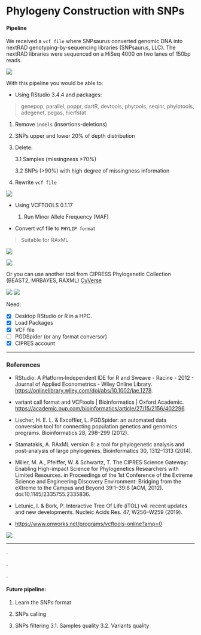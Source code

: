 # Phylogeny Construction with SNPs 

#### Pipeline

We received a `vcf file` where SNPsaurus converted genomic DNA into nextRAD genotyping-by-sequencing libraries (SNPsaurus, LLC).
The nextRAD libraries were sequenced on a HiSeq 4000 on two lanes of 150bp reads.

![](https://www.rbcbioscienceusa.com/wp-content/uploads/2019/03/SNP-961x480.png)

With this pipeline you would be able to: 

* Using RStudio 3.4.4 and packages: 

> genepop, parallel, poppr, dartR, devtools, phytools, seqinr, phylotools, adegenet, pegas, hierfstat


   1. Remove `indels` (insertions-deletions)

   2. SNPs upper and lower 20% of depth distribution

   3. Delete: 

      3.1 Samples (missingness >70%)

      3.2 SNPs (>90%) with high degree of missingness information

   4. Rewrite `vcf file`


![](https://d33wubrfki0l68.cloudfront.net/62bcc8535a06077094ca3c29c383e37ad7334311/a263f/assets/img/logo.svg)

* Using VCFTOOLS 0.1.17

   1. Run Minor Allele Frequency (MAF)

* Convert vcf file to `PHYLIP format`

> Suitable for RAxML

![](http://www.phylo.org/img/logo_cipres.gif)

![](https://cyverseuk.org/wp-content/uploads/2016/11/raxml_banner.png)

Or you can use another tool from CIPRESS Phylogenetic Collection (BEAST2, MRBAYES, RAXML) [CyVerse](https://cyverseuk.org/applications/cipress-phylogenetic-collection-beast-mrbayes-raxml/)

![](https://cyverseuk.org/wp-content/uploads/2016/11/beast2_banner.png) ![](https://cyverseuk.org/wp-content/uploads/2016/11/mrbayes_banner.png)

Need:

- [X] Desktop RStudio or R in a HPC. 
- [X] Load Packages 
- [X] VCF file 
- [ ] PGDSpider (or any format conversor)
- [X] CIPRES account 

__________________________________________________________


### References

*	RStudio: A Platform‐Independent IDE for R and Sweave - Racine - 2012 - Journal of Applied Econometrics - Wiley Online Library. https://onlinelibrary.wiley.com/doi/abs/10.1002/jae.1278.

*	variant call format and VCFtools | Bioinformatics | Oxford Academic. https://academic.oup.com/bioinformatics/article/27/15/2156/402296.

*	Lischer, H. E. L. & Excoffier, L. PGDSpider: an automated data conversion tool for connecting population genetics and genomics programs. Bioinformatics 28, 298–299 (2012).

*	Stamatakis, A. RAxML version 8: a tool for phylogenetic analysis and post-analysis of large phylogenies. Bioinformatics 30, 1312–1313 (2014).

*	Miller, M. A., Pfeiffer, W. & Schwartz, T. The CIPRES Science Gateway: Enabling High-impact Science for Phylogenetics Researchers with Limited Resources. in Proceedings of the 1st Conference of the Extreme Science and Engineering Discovery Environment: Bridging from the eXtreme to the Campus and Beyond 39:1–39:8 (ACM, 2012). doi:10.1145/2335755.2335836.

*	Letunic, I. & Bork, P. Interactive Tree Of Life (iTOL) v4: recent updates and new developments. Nucleic Acids Res. 47, W256–W259 (2019).

* https://www.onworks.net/programs/vcftools-online?amp=0


![](https://s3.amazonaws.com/user-media.venngage.com/434503-b8f72eedfbceddd1c2371f8f115ce244.png)
_______________________________________________

.

.

.


#### Future pipeline: 

1. Learn the SNPs format

2. SNPs calling

3. SNPs filtering
   3.1. Samples quality
   3.2. Variants quality

